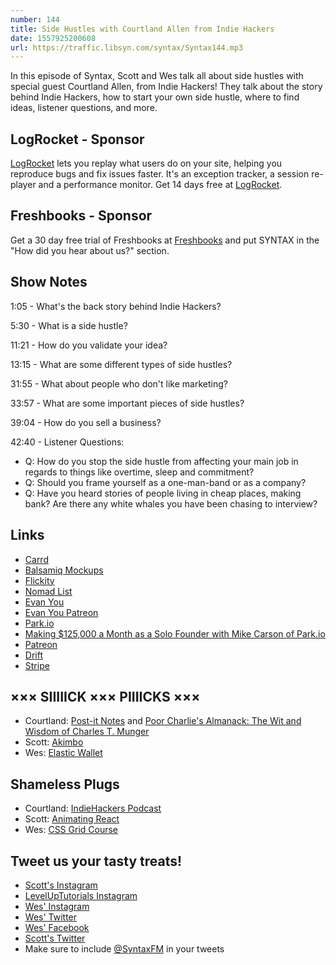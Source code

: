 ```yaml
---
number: 144
title: Side Hustles with Courtland Allen from Indie Hackers
date: 1557925200608
url: https://traffic.libsyn.com/syntax/Syntax144.mp3
---
```


In this episode of Syntax, Scott and Wes talk all about side hustles with special guest Courtland Allen, from Indie Hackers! They talk about the story behind Indie Hackers, how to start your own side hustle, where to find ideas, listener questions, and more.

## LogRocket - Sponsor

[LogRocket](https://logrocket.com/syntax) lets you replay what users do on your site, helping you reproduce bugs and fix issues faster. It's an exception tracker, a session re-player and a performance monitor. Get 14 days free at [LogRocket](https://logrocket.com/syntax).

## Freshbooks - Sponsor

Get a 30 day free trial of Freshbooks at [Freshbooks](https://freshbooks.com/syntax) and put SYNTAX in the "How did you hear about us?" section.

## Show Notes

1:05 - What's the back story behind Indie Hackers? 

5:30 - What is a side hustle? 

11:21 - How do you validate your idea?

13:15 - What are some different types of side hustles?

31:55 - What about people who don't like marketing?

33:57 - What are some important pieces of side hustles? 

39:04 - How do you sell a business?

42:40 - Listener Questions:

* Q: How do you stop the side hustle from affecting your main job in regards to things like overtime, sleep and commitment?
* Q: Should you frame yourself as a one-man-band or as a company? 
* Q: Have you heard stories of people living in cheap places, making bank? Are there any white whales you have been chasing to interview?

## Links
* [Carrd](https://carrd.co/)
* [Balsamiq Mockups](https://balsamiq.com/)
* [Flickity](https://flickity.metafizzy.co/)
* [Nomad List](https://nomadlist.com/)
* [Evan You](https://evanyou.me/)
* [Evan You Patreon](https://www.patreon.com/evanyou)
* [Park.io](https://park.io/)
* [Making $125,000 a Month as a Solo Founder with Mike Carson of Park.io](https://www.indiehackers.com/podcast/034-mike-carson-of-park-io)
* [Patreon](https://www.patreon.com/)
* [Drift](https://www.drift.com/)
* [Stripe](https://stripe.com/)

## ××× SIIIIICK ××× PIIIICKS ×××
* Courtland: [Post-it Notes](https://www.post-it.com/3M/en_US/post-it/) and [Poor Charlie's Almanack: The Wit and Wisdom of Charles T. Munger](https://www.amazon.com/Poor-Charlies-Almanack-Charles-Expanded/dp/1578645018)
* Scott: [Akimbo](https://www.akimbo.me/)
* Wes: [Elastic Wallet](https://www.amazon.com/s?k=elastic+wallets)

## Shameless Plugs
* Courtland: [IndieHackers Podcast](https://www.indiehackers.com/podcast)
* Scott: [Animating React](https://www.leveluptutorials.com/tutorials/animating-react)
* Wes: [CSS Grid Course](https://cssgrid.io/)

## Tweet us your tasty treats!
* [Scott's Instagram](https://www.instagram.com/stolinski/)
* [LevelUpTutorials Instagram](https://www.instagram.com/LevelUpTutorials/)
* [Wes' Instagram](https://www.instagram.com/wesbos/)
* [Wes' Twitter](https://twitter.com/wesbos)
* [Wes' Facebook](https://www.facebook.com/wesbos.developer)
* [Scott's Twitter](https://twitter.com/stolinski)
* Make sure to include [@SyntaxFM](https://twitter.com/SyntaxFM) in your tweets